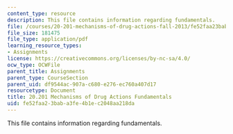 ```yaml
---
content_type: resource
description: This file contains information regarding fundamentals.
file: /courses/20-201-mechanisms-of-drug-actions-fall-2013/fe52faa23baba3fe4b1ec2048aa218da_MIT20_201F13_Fundamentals.pdf
file_size: 181475
file_type: application/pdf
learning_resource_types:
- Assignments
license: https://creativecommons.org/licenses/by-nc-sa/4.0/
ocw_type: OCWFile
parent_title: Assignments
parent_type: CourseSection
parent_uid: df9544ac-907a-c680-e276-ec760a407d17
resourcetype: Document
title: 20.201 Mechanisms of Drug Actions Fundamentals
uid: fe52faa2-3bab-a3fe-4b1e-c2048aa218da
---
```

This file contains information regarding fundamentals.